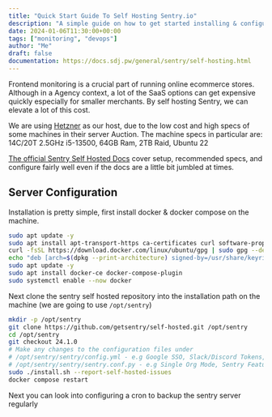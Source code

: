 ```yaml
---
title: "Quick Start Guide To Self Hosting Sentry.io"
description: "A simple guide on how to get started installing & configuring self hosted Sentry with docker compose."
date: 2024-01-06T11:30:00+00:00
tags: ["monitoring", "devops"]
author: "Me"
draft: false
documentation: https://docs.sdj.pw/general/sentry/self-hosting.html
---
```

Frontend monitoring is a crucial part of running online ecommerce stores. Although in a Agency context, a lot of the SaaS options can get expensive quickly especially for smaller merchants. By self hosting Sentry, we can elevate a lot of this cost.

We are using [Hetzner](https://hetzner.cloud/?ref=qW0Iw3EN8gxX) as our host, due to the low cost and high specs of some machines in their server Auction. The machine specs in particular are: 14C/20T 2.5GHz i5-13500, 64GB Ram, 2TB Raid, Ubuntu 22

[The official Sentry Self Hosted Docs](https://develop.sentry.dev/self-hosted/) cover setup, recommended specs, and configure fairly well even if the docs are a little bit jumbled at times.

## Server Configuration
Installation is pretty simple, first install docker & docker compose on the machine.
```sh
sudo apt update -y
sudo apt install apt-transport-https ca-certificates curl software-properties-common
curl -fsSL https://download.docker.com/linux/ubuntu/gpg | sudo gpg --dearmor -o /usr/share/keyrings/docker-archive-keyring.gpg
echo "deb [arch=$(dpkg --print-architecture) signed-by=/usr/share/keyrings/docker-archive-keyring.gpg] https://download.docker.com/linux/ubuntu $(lsb_release -cs) stable" | sudo tee /etc/apt/sources.list.d/docker.list > /dev/null
sudo apt update -y
sudo apt install docker-ce docker-compose-plugin
sudo systemctl enable --now docker
```

Next clone the sentry self hosted repository into the installation path on the machine (we are going to use `/opt/sentry`)
```sh
mkdir -p /opt/sentry
git clone https://github.com/getsentry/self-hosted.git /opt/sentry
cd /opt/sentry
git checkout 24.1.0
# Make any changes to the configuration files under
# /opt/sentry/sentry/config.yml - e.g Google SSO, Slack/Discord Tokens,
# /opt/sentry/sentry/sentry.conf.py - e.g Single Org Mode, Sentry Features, Bitbucket Tokens,
sudo ./install.sh --report-self-hosted-issues
docker compose restart
```

Next you can look into configuring a cron to backup the sentry server regularly
